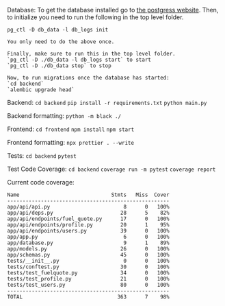 Database:
    To get the database installed go to [the postgress website](https://www.postgresql.org/download/).
    Then, to initialize you need to run the following in the top level folder.
    
    pg_ctl -D db_data -l db_logs init
    
    You only need to do the above once.

    Finally, make sure to run this in the top level folder.
    `pg_ctl -D ./db_data -l db_logs start` to start
    `pg_ctl -D ./db_data stop` to stop

    Now, to run migrations once the database has started:
    `cd backend`
    `alembic upgrade head`

Backend:
    `cd backend`
    `pip install -r requirements.txt`
    `python main.py`

Backend formatting:
    `python -m black ./`

Frontend:
    `cd frontend`
    `npm install`
    `npm start`

Frontend formatting:
    `npx prettier . --write`

Tests:
    `cd backend`
    `pytest`

Test Code Coverage:
    `cd backend`
    `coverage run -m pytest`
    `coverage report`

Current code coverage:
```
Name                              Stmts   Miss  Cover
-----------------------------------------------------
app/api/api.py                        8      0   100%
app/api/deps.py                      28      5    82%
app/api/endpoints/fuel_quote.py      17      0   100%
app/api/endpoints/profile.py         20      1    95%
app/api/endpoints/users.py           39      0   100%
app/app.py                            6      0   100%
app/database.py                       9      1    89%
app/models.py                        26      0   100%
app/schemas.py                       45      0   100%
tests/__init__.py                     0      0   100%
tests/conftest.py                    30      0   100%
tests/test_fuelquote.py              34      0   100%
tests/test_profile.py                21      0   100%
tests/test_users.py                  80      0   100%
-----------------------------------------------------
TOTAL                               363      7    98%
```